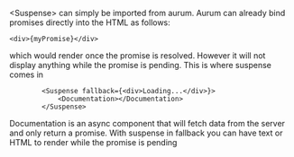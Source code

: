 \<Suspense> can simply be imported from aurum.
Aurum can already bind promises directly into the HTML as follows:

```
<div>{myPromise}</div>

```
which would render once the promise is resolved. However it will not display anything while the promise is pending. This is where suspense comes in

```
		<Suspense fallback={<div>Loading...</div>}>
			<Documentation></Documentation>
		</Suspense>

```

Documentation is an async component that will fetch data from the server and only return a promise. With suspense in fallback you can have text or HTML to render while the promise is pending